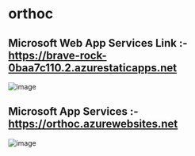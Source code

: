 # orthoc
## Microsoft Web App Services Link :- https://brave-rock-0baa7c110.2.azurestaticapps.net
![image](https://user-images.githubusercontent.com/116788815/198888571-a0ccd814-ac1b-4a15-8259-2a1b560e9950.png)
## Microsoft App Services :- https://orthoc.azurewebsites.net
![image](https://user-images.githubusercontent.com/116788815/198888533-a940ac56-5324-437c-8b6b-bc42ceff4614.png)
